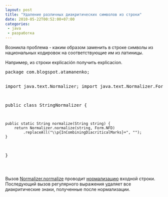 ```yaml
---
layout: post
title: "Удаление различных диакритических символов из строки"
date: 2010-05-22T00:52:00+07:00
categories:
 - java
 - разработка
---
```


<div class='post'>
<p>Возникла проблема - каким образом заменить в строке символы из национальных кодировок на соответствующие им из латиницы.</p><p>Например, из строки explicación получить explicacion.</p><pre class="brush: java">
package com.blogspot.atamanenko;

import java.text.Normalizer;
import java.text.Normalizer.Form;

public class StringNormalizer {

    public static String normalize(String string) {
        return Normalizer.normalize(string, Form.NFD)
            .replaceAll("\\p{InCombiningDiacriticalMarks}+", "");
    }
}

</pre><p>Вызов <a href='http://java.sun.com/javase/6/docs/api/java/text/Normalizer.html#normalize%28java.lang.CharSequence,%20java.text.Normalizer.Form%29'>Normalizer.normalize</a> проводит <a href='http://www.unicode.org/reports/tr15/tr15-23.html'>нормализацию</a> входной строки. Последующий вызов регулярного выражения удаляет все диакритические знаки, полученные после нормализации.</p></div>
